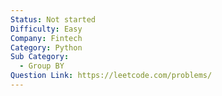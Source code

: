 ```yaml
---
Status: Not started
Difficulty: Easy
Company: Fintech
Category: Python
Sub Category:
  - Group BY
Question Link: https://leetcode.com/problems/
---
```

